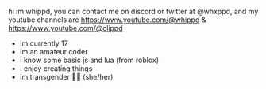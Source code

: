 hi im whippd, you can contact me on discord or twitter at @whxppd, and my youtube channels are https://www.youtube.com/@whippd & https://www.youtube.com/@clippd
- im currently 17 
- im an amateur coder
- i know some basic js and lua (from roblox)
- i enjoy creating things
- im transgender 🏳️‍⚧️ (she/her)  
<!---
whippd/whippd is a ✨ special ✨ repository because its `README.md` (this file) appears on your GitHub profile.
You can click the Preview link to take a look at your changes.
--->
